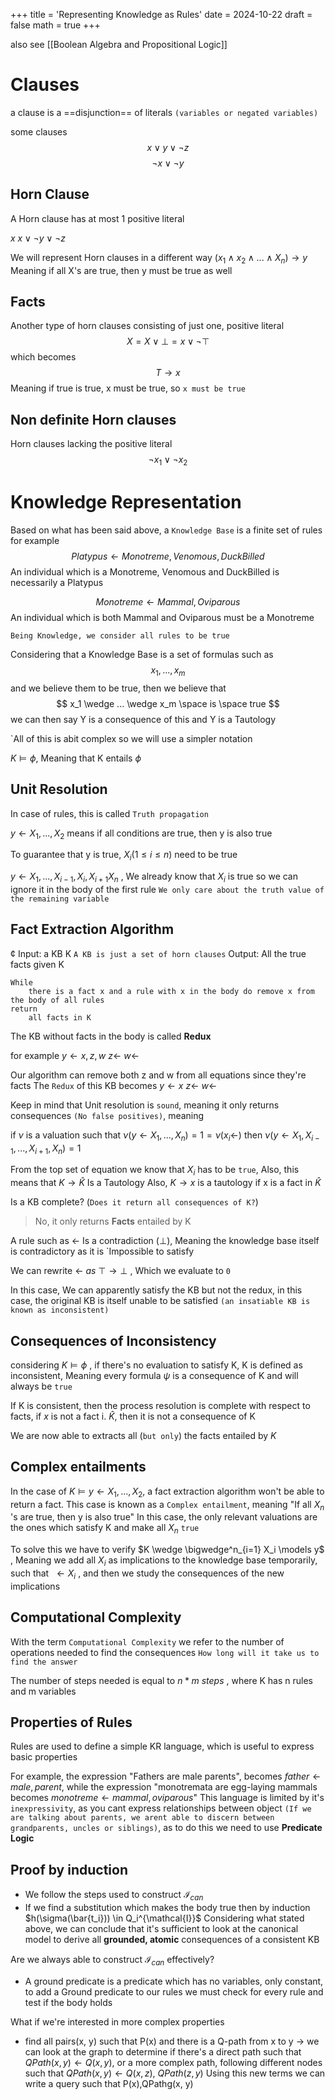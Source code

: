 +++
title = 'Representing Knowledge as Rules'
date = 2024-10-22
draft = false
math = true
+++

also see [[Boolean Algebra and Propositional Logic]]
# Clauses
a clause is a ==disjunction== of literals `(variables or negated variables)`

some clauses
$$ x \vee y \vee \neg z $$
$$ \neg x \vee \neg y $$
## Horn Clause
A Horn clause has at most 1 positive literal

$x$
$x \vee \neg y \vee \neg z$

We will represent Horn clauses in a different way
$(x_1 \wedge x_2 \wedge ... \wedge X_n) \rightarrow y$
Meaning if all X's are true, then y must be true as well


## Facts 
Another type of horn clauses consisting of just one, positive literal
$$ X = X \vee \bot = x \vee \neg \top $$
which becomes
$$ T \rightarrow x $$
Meaning if true is true, x must be true, so `x must be true`

## Non definite Horn clauses
Horn clauses lacking the positive literal
$$ \neg x_1 \vee \neg x_2 $$
# Knowledge Representation
Based on what has been said above, a `Knowledge Base` is a finite set of rules
for example
$$ Platypus \leftarrow Monotreme, Venomous, DuckBilled $$
An individual which is a Monotreme, Venomous and DuckBilled is necessarily a Platypus

$$ Monotreme \leftarrow Mammal, Oviparous $$
An individual which is both Mammal and Oviparous must be a Monotreme

`Being Knowledge, we consider all rules to be true`

Considering that a Knowledge Base is a set of formulas such as
$$ x_1, ..., x_m $$
and we believe them to be true, then we believe that
$$ x_1 \wedge ... \wedge x_m \space is \space true $$
we can then say Y is a consequence of this and Y is a Tautology

`All of this is abit complex so we will use a simpler notation

$K \models \phi$, Meaning that K entails $\phi$ 

## Unit Resolution
In case of rules, this is called `Truth propagation`

$y \leftarrow X_1, . . ., X_2$  means if all conditions are true, then y is also true

To guarantee that y is true, $X_i (1 \le i \le n)$ need to be true 

$y \leftarrow X_1, . . .,X_{i-1}, X_i, X_{i+1} X_n$ , We already know that $X_i$ is true so we can ignore it in the body of the first rule `We only care about the truth value of the remaining variable`

## Fact Extraction Algorithm
¢
Input: a KB K `A KB is just a set of horn clauses`
Output: All the true facts given K

```
While 
	there is a fact x and a rule with x in the body do remove x from the body of all rules
return
	all facts in K
```

The KB without facts in the body is called __Redux__

for example
$y \leftarrow x, z ,w$
$z \leftarrow$
$w \leftarrow$

Our algorithm can remove both z and w from all equations since they're facts
The `Redux` of this KB becomes
$y \leftarrow x$
$z \leftarrow$
$w \leftarrow$

Keep in mind that Unit resolution is `sound`, meaning it only returns consequences  `(No false positives)`, meaning 

if $\nu$ is a valuation such that $\nu(y \leftarrow X_1, ..., X_n)=1 = \nu(x_i \leftarrow)$ then $\nu(y \leftarrow X_1,X_{i-1}, ...,X_{i+1}, X_n) = 1$

From the top set of equation we know that $X_i$ has to be `true`,
Also, this means that $K \rightarrow \hat{K}$ Is a Tautology
	Also, $K \rightarrow x$ is a tautology if x is a fact in $\hat{K}$ 

Is a KB complete? (`Does it return all consequences of K?`)
> No, it only returns **Facts** entailed by K

A rule such as  $\leftarrow$ Is a contradiction ($\bot$), Meaning the knowledge base itself is contradictory as it is `Impossible to satisfy

We can rewrite  $\leftarrow \ as \ \top \rightarrow \bot$ , Which we evaluate to `0`

In this case, We can apparently satisfy the KB but not the redux, in this case, the original KB is itself unable to be satisfied `(an insatiable KB is known as inconsistent)`

## Consequences of Inconsistency

considering $K \models \phi$ , if there's no evaluation to satisfy K, K is defined as inconsistent, Meaning every formula $\psi$ is a consequence of K and will always be `true`

If K is consistent, then the process resolution is complete with respect to facts, if $x$ is not a fact i. $\hat{K}$, then it is not a consequence of K

We are now able to extracts all (`but only`) the facts entailed by $K$

## Complex entailments 

In the case of $K \models y \leftarrow X_1, . . . , X_2$, a fact extraction algorithm won't be able to return a fact.
This case is known as a `Complex entailment`, meaning "If  all $X_n$ 's are true, then y is also true" 
In this case, the only relevant valuations are the ones which satisfy K and make all $X_n$ `true`

To solve this we have to verify $K \wedge \bigwedge^n_{i=1} X_i \models y$ , Meaning we add all $X_i$ as implications to the knowledge base temporarily, such that $\ \leftarrow X_i$ , and then we study the consequences of the new implications

## Computational Complexity
With the term `Computational Complexity` we refer to the number of operations needed to find the consequences `How long will it take us to find the answer`

The number of steps needed is equal to $n * m \ steps$ , where K has n rules and m variables

## Properties of Rules
Rules are used to define a simple KR language, which is useful to express basic properties

For example, the expression "Fathers are male parents", becomes
$father \leftarrow male, parent$, while the expression "monotremata are egg-laying mammals becomes $monotreme \leftarrow mammal, oviparous$" 
This language is limited by it's `inexpressivity`, as you cant express relationships between object `(If we are talking about parents, we arent able to discern between grandparents, uncles or siblings)`, as to do this we need to use **Predicate Logic**

## Proof by induction
- We follow the steps used to construct $\mathcal{I}_{can}$ 
- If we find a substitution which makes the body true then by induction $h(\sigma(\bar{t_i})) \in Q_i^{\mathcal{I}}$ 
Considering what stated above, we can conclude that it's sufficient to look at the canonical model to derive all **grounded, atomic** consequences of a consistent KB

Are we always able to construct $\mathcal{I}_{can}$ effectively?

- A ground predicate is a predicate which has no variables, only constant, to add a Ground predicate to our rules we must check for every rule and test if the body holds

What if we're interested in more complex properties 
- find all pairs(x, y) such that P(x) and there is a Q-path from x to y $\rightarrow$ we can look at the graph to determine if there's a direct path such that $QPath(x, y) \leftarrow Q(x, y)$, or a more complex path, following different nodes such that $QPath(x, y) \leftarrow Q(x,z), \ QPath(z,y)$ 
Using this new terms we can write a query such that P(x),QPathg(x, y) 